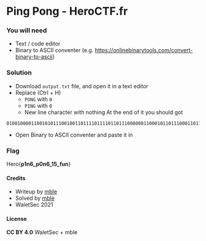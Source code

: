 # Ping Pong - HeroCTF.fr

### You will need

 - Text / code editor
 - Binary to ASCII conventer (e.g. https://onlinebinarytools.com/convert-binary-to-ascii)

### Solution

 - Download `output.txt` file, and open it in a text editor
 - Replace (Ctrl + H) 
   - `PONG` with `0`
   - `PING` with `0`
   - New line character with nothing
  At the end of it you should got
  ```
  01001000011001010111001001101111011110110111000000110001011011100011011001011111011100000011000001101110001101100101111100110001001101010101111101100110011101010110111001111101
  ```
 - Open Binary to ASCII conventer and paste it in

### Flag

Hero{**p1n6_p0n6_15_fun**}

#### Credits

- Writeup by [mble](https://ctftime.org/user/93848)
- Solved by [mble](https://ctftime.org/user/93848)
- WaletSec 2021

#### License

**CC BY 4.0** WaletSec + mble